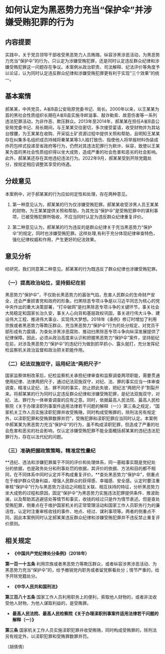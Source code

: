 # 如何认定为黑恶势力充当“保护伞”并涉嫌受贿犯罪的行为

## 内容提要

实践中，关于党员领导干部收受黑恶势力人员贿赂，纵容涉黑涉恶活动，为黑恶势力充当“保护伞”的行为，只认定为涉嫌受贿犯罪，还是同时认定违反群众纪律和涉嫌受贿犯罪这一问题存在争议。本案例从政治职责、司法解释、纪法评价等角度予以论证，认为同时认定违反群众纪律和涉嫌受贿犯罪更有利于实现“三个效果”的统一。

## 基本案情

郝某某，中共党员，A省B县公安局原党委书记、局长。2000年以来，以王某某为首的黑社会性质组织长期在A省B县实施寻衅滋事、敲诈勒索、故意伤害等一系列违法犯罪活动，为非作恶、欺压群众。2013年至2014年，郝某某在担任A省B县公安局党委书记、局长期间，与王某某交往密切，多次接受宴请，收受财物并为其站台撑腰，为王某某在收购、开采铝土矿资源过程中提供关照和帮助，且明知王某某存在纠集多名组织成员持械将秦某某等3人殴打致伤、指使他人将举报材料伪装成炸药包样式投递至省政府等行为，仍然对其违法犯罪行为默许、纵容，致使以王某某为首的黑社会性质组织得以坐大成势，造成严重的社会危害和恶劣的社会影响。此外，郝某某还存在其他违纪违法行为。2022年9月，郝某某受到开除党籍处分，按规定相应调整其享受的待遇。

## 分歧意见

本案例中，对于郝某某的行为应如何定性和处理，存在两种意见。

1. 第一种意见认为，郝某某的行为仅涉嫌受贿犯罪。郝某某收受涉黑人员王某某的财物，为王某某提供关照和帮助，为其充当“保护伞”是受贿犯罪中的谋利事项，已被受贿犯罪所吸收，不应当同时认定为违反群众纪律重复评价。

2. 第二种意见认为，郝某某的行为违反的是群众纪律关于充当黑恶势力“保护伞”的规定，同时也涉嫌受贿犯罪。这样处理,有利于充分体现纪律审查特色，强化纪律权威和作用，产生更好的纪法效果。

## 意见分析

经研究，我们同意第二种意见。郝某某的行为既违反了群众纪律也涉嫌受贿犯罪。

### （一）提高政治站位，坚持挺纪在前

黑恶势力“保护伞”，不仅助长黑恶势力的嚣张气焰，危害人民群众的生命财产安全，还会严重损害党和政府的形象。扫黑除恶专项斗争是以习近平同志为核心的党中央作出的重大决策部署，“打伞破网”是扫黑除恶专项斗争的关键环节，事关社会大局稳定和国家长治久安，事关人心向背和基层政权巩固，事关进行伟大斗争、建设伟大工程、推进伟大事业、实现伟大梦想。2018年《条例》修订时增加了利用宗族或者黑恶势力等欺压群众、充当黑恶势力“保护伞”行为的处分规定，对党员干部形成有力震镊，为查处涉黑涉恶腐败、推动扫黑除恶专项斗争向纵深发展提供了纪律保障。因此，必须从政治高度来认识和把握黑恶势力“保护伞”案件，坚持挺纪在前，对涉及黑恶势力“保护伞”的违纪行为做到抓早抓小、露头就打，充分发挥纪检监察机关政治监督和政治把关职能作用。

### （二）纪法双施双守，运用纪法“两把尺子”

国家监察体制改革后，纪检监察机关承担纪律审查和监察调查两项职能，需要贯通使用纪律、法律两把尺子，通过纪法双施双守，对纪、法、罪的事实应当一体审查调查，精准认定纪、法、罪不同的事实，防止顾此失彼，把纪法“两把尺子”割裂开来。将郝某某的行为同时认定违反群众纪律和涉嫌受贿犯罪，是纪法双施双守，对纪、法、罪行为一体审查调查的应有之意。同时，依据最高人民法院、最高人民检察院《关于办理渎职刑事案件适用法律若干问题的解释（一）》第三条之规定，“国家机关工作人员实施渎职犯罪并收受贿赂，同时构成受贿罪的，除刑法另有规定外，以渎职犯罪和受贿罪数罪并罚”，受贿犯罪和渎职犯罪应当同时认定。本案例中郝某某为黑恶势力充当“保护伞”的行为，虽不构成渎职犯罪，但造成了严重的社会危害和恶劣的社会影响，仅认定涉嫌受贿犯罪不能全面概括郝某某的违纪违法犯罪行为，存在以法代纪的问题。

### （三）准确把握政策策略，精准定性量纪

**违纪、违法和涉嫌犯罪属于不同的评价和处理体系，同一基础事实既是党纪处分的依据，也是政务处分和刑事处罚的依据，其评价的依据、方法和目的都不相同，在不同体系中同时认定并不构成重复评价。**查处黑恶势力“保护伞”，侧重点在于维护群众切身利益，增强人民群众的获得感、幸福感、安全感。认定时要注重审核“保护伞”行为与黑恶势力活动之间相互关联、相互扶持的特征，分析黑恶势力坐大成势的过程和原因，固定“保护伞”为黑恶势力实施违法犯罪提供条件、推波助澜，以及帮助其逃避惩处等情节和事实，收钱的经过只是作为情节表述。但是查处受贿犯罪，侧重点在于维护国家机关的正常管理活动和国家工作人员职务行为的廉洁性，认定时注重审核收钱的事件、地点、经过、谋利事项等。两者的侧重点不同，因此本案例同时认定郝某某违反群众纪律和涉嫌受贿犯罪并不违反禁止重复评价原则。

## 相关规定

* **《中国共产党纪律处分条例》（2018年）**

**第一百一十五条** 利用宗族或者黑恶势力等欺压群众，或者纵容涉黑涉恶活动、为黑恶势力充当“保护伞”的，给予撤销党内职务或者留党察看处分；情节严重的，给予开除党籍处分。

* **《中华人民共和国刑法》**

**第三百八十五条** 国家工作人员利用职务上的便利，索取他人财物的，或者非法收受他人财物，为他人谋取利益的，是受贿罪。

* **最高人民法院、最高人民检察院《关于办理渎职刑事案件适用法律若干问题的解释（一）》**

**第三条** 国家机关工作人员实施渎职犯罪并收受贿赂，同时构成受贿罪的，除刑法另有规定外，以渎职犯罪和受贿罪数罪并罚。

（胡倩倩）
